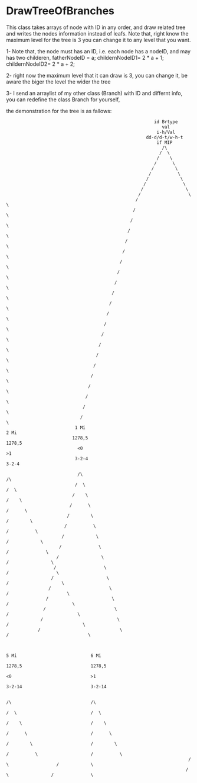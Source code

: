 # DrawTreeOfBranches
This class takes arrays of node with ID in any order, and draw related tree and writes the nodes information instead of leafs. Note that, right know the maximum level for the tree is 3 you can change it to any level that you want.


1- Note that, the node must has an ID, i.e. each node has a nodeID, and may has two childeren,
fatherNodeID = a;
childernNodeID1= 2 * a + 1;
childernNodeID2= 2 * a + 2;

2- right now the maximum level that it can draw is 3, you can change it, be aware the biger the level the wider the tree


3- I send an arraylist of my other class (Branch) with ID and differnt info, you can redefine the class Branch for yourself,

the demonstration for the tree is as fallows:

                                                            id Brtype
                                                               val
                                                             i-h/Val
                                                         dd-d/d-t/w-h-t
                                                             if MIP
                                                               /\
                                                              /  \
                                                             /    \
                                                            /      \
                                                           /        \
                                                          /          \
                                                         /            \
                                                        /              \
                                                       /                \
                                                      /                  \
                                                     /                    \
                                                    /                      \
                                                   /                        \
                                                  /                          \
                                                 /                            \
                                                /                              \
                                               /                                \
                                              /                                  \
                                             /                                    \
                                            /                                      \
                                           /                                        \
                                          /                                          \
                                         /                                            \
                                        /                                              \
                                       /                                                \
                                      /                                                  \
                                     /                                                    \
                                    /                                                      \
                                   /                                                        \
                                  /                                                          \
                                 /                                                            \
                                /                                                              \
                              1 Mi                                                            2 Mi
                             1278,5                                                          1278,5
                               <0                                                              >1
                              3-2-4                                                           3-2-4
                                                                                                
                               /\                                                              /\
                              /  \                                                            /  \
                             /    \                                                          /    \
                            /      \                                                        /      \
                           /        \                                                      /        \
                          /          \                                                    /          \
                         /            \                                                  /            \
                        /              \                                                /              \
                       /                \                                              /                \
                      /                  \                                            /                  \
                     /                    \                                          /                    \
                    /                      \                                        /                      \
                   /                        \                                      /                        \
                  /                          \                                    /                          \
                 /                            \                                  /                            \
                /                              \                                /                              \


                                                                              5 Mi                            6 Mi
                                                                             1278,5                          1278,5
                                                                               <0                              >1
                                                                             3-2-14                          3-2-14
                                                                                                                
                                                                               /\                              /\
                                                                              /  \                            /  \
                                                                             /    \                          /    \
                                                                            /      \                        /      \
                                                                           /        \                      /        \
                                                                          /          \                    /          \
                                                                         /            \                  /            \
                                                                        /              \                /              \




